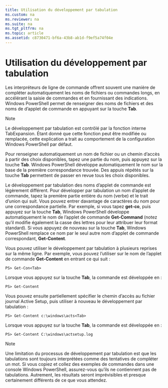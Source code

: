 ```yaml
---
title: Utilisation du développement par tabulation
ms.custom: na
ms.reviewer: na
ms.suite: na
ms.tgt_pltfrm: na
ms.topic: article
ms.assetid: c8730471-bf6a-43b8-ab1d-f9ef5a74f04e
---
```

# Utilisation du développement par tabulation
Les interpréteurs de ligne de commande offrent souvent une manière de compléter automatiquement les noms de fichiers ou commandes longs, en accélérant la saisie de commandes et en fournissant des indications. Windows PowerShell permet de renseigner des noms de fichiers et des noms de d’applet de commande en appuyant sur la touche **Tab**.

> [!NOTE]
> Le développement par tabulation est contrôlé par la fonction interne TabExpansion. Étant donné que cette fonction peut être modifiée ou remplacée, cette explication a trait au comportement de la configuration Windows PowerShell par défaut.

Pour renseigner automatiquement un nom de fichier ou un chemin d’accès à partir des choix disponibles, tapez une partie du nom, puis appuyez sur la touche **Tab**. Windows PowerShell développe automatiquement le nom sur la base de la première correspondance trouvée. Des appuis répétés sur la touche **Tab** permettent de passer en revue tous les choix disponibles.

Le développement par tabulation des noms d’applet de commande est légèrement différent. Pour développer par tabulation un nom d’applet de commande, tapez la première partie entière du nom (verbe) et le trait d’union qui suit. Vous pouvez entrer davantage de caractères du nom pour une correspondance partielle. Par exemple, si vous tapez **get-co**, puis appuyez sur la touche **Tab**, Windows PowerShell développe automatiquement le nom de l’applet de commande **Get-Command** (notez qu’il modifie également la casse des lettres pour leur attribuer leur format standard). Si vous appuyez de nouveau sur la touche **Tab**, Windows PowerShell remplace ce nom par le seul autre nom d’applet de commande correspondant, **Get-Content**.

Vous pouvez utiliser le développement par tabulation à plusieurs reprises sur la même ligne. Par exemple, vous pouvez l’utiliser sur le nom de l’applet de commande **Get-Content** en entrant ce qui suit :

```
PS> Get-Con<Tab>
```

Lorsque vous appuyez sur la touche **Tab**, la commande est développée en :

```
PS> Get-Content
```

Vous pouvez ensuite partiellement spécifier le chemin d’accès au fichier journal Active Setup, puis utiliser à nouveau le développement par tabulation :

```
PS> Get-Content c:\windows\acts<Tab>
```

Lorsque vous appuyez sur la touche **Tab**, la commande est développée en :

```
PS> Get-Content C:\windows\actsetup.log
```

> [!NOTE]
> Une limitation du processus de développement par tabulation est que les tabulations sont toujours interprétées comme des tentatives de compléter un mot. Si vous copiez et collez des exemples de commandes dans une console Windows PowerShell, assurez-vous qu’ils ne contiennent pas de tabulations. Autrement, les résultats seront imprévisibles et presque certainement différents de ce que vous attendez.



<!--HONumber=Apr16_HO1-->


